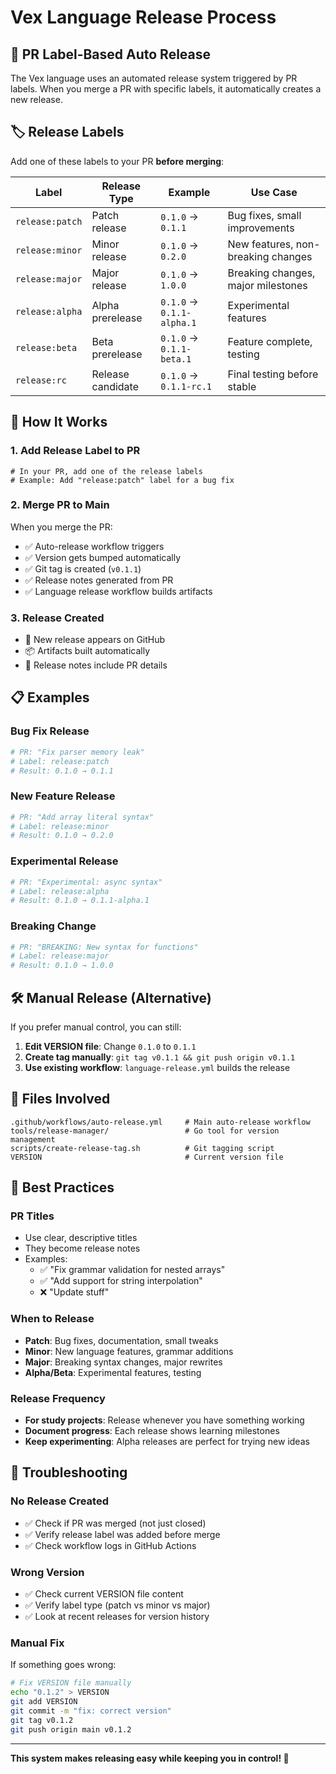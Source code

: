# Vex Language Release Process

## 🎯 PR Label-Based Auto Release

The Vex language uses an automated release system triggered by PR labels. When you merge a PR with specific labels, it automatically creates a new release.

## 🏷️ Release Labels

Add one of these labels to your PR **before merging**:

| Label | Release Type | Example | Use Case |
|-------|--------------|---------|----------|
| `release:patch` | Patch release | `0.1.0` → `0.1.1` | Bug fixes, small improvements |
| `release:minor` | Minor release | `0.1.0` → `0.2.0` | New features, non-breaking changes |
| `release:major` | Major release | `0.1.0` → `1.0.0` | Breaking changes, major milestones |
| `release:alpha` | Alpha prerelease | `0.1.0` → `0.1.1-alpha.1` | Experimental features |
| `release:beta` | Beta prerelease | `0.1.0` → `0.1.1-beta.1` | Feature complete, testing |
| `release:rc` | Release candidate | `0.1.0` → `0.1.1-rc.1` | Final testing before stable |

## 🔄 How It Works

### 1. Add Release Label to PR
```
# In your PR, add one of the release labels
# Example: Add "release:patch" label for a bug fix
```

### 2. Merge PR to Main
When you merge the PR:
- ✅ Auto-release workflow triggers
- ✅ Version gets bumped automatically  
- ✅ Git tag is created (`v0.1.1`)
- ✅ Release notes generated from PR
- ✅ Language release workflow builds artifacts

### 3. Release Created
- 🎉 New release appears on GitHub
- 📦 Artifacts built automatically
- 📝 Release notes include PR details

## 📋 Examples

### Bug Fix Release
```bash
# PR: "Fix parser memory leak"
# Label: release:patch
# Result: 0.1.0 → 0.1.1
```

### New Feature Release
```bash
# PR: "Add array literal syntax" 
# Label: release:minor
# Result: 0.1.0 → 0.2.0
```

### Experimental Release
```bash
# PR: "Experimental: async syntax"
# Label: release:alpha
# Result: 0.1.0 → 0.1.1-alpha.1
```

### Breaking Change
```bash
# PR: "BREAKING: New syntax for functions"
# Label: release:major  
# Result: 0.1.0 → 1.0.0
```

## 🛠️ Manual Release (Alternative)

If you prefer manual control, you can still:

1. **Edit VERSION file**: Change `0.1.0` to `0.1.1`
2. **Create tag manually**: `git tag v0.1.1 && git push origin v0.1.1`
3. **Use existing workflow**: `language-release.yml` builds the release

## 📁 Files Involved

```
.github/workflows/auto-release.yml     # Main auto-release workflow
tools/release-manager/                 # Go tool for version management
scripts/create-release-tag.sh          # Git tagging script
VERSION                                # Current version file
```

## 🎯 Best Practices

### PR Titles
- Use clear, descriptive titles
- They become release notes
- Examples:
  - ✅ "Fix grammar validation for nested arrays"
  - ✅ "Add support for string interpolation" 
  - ❌ "Update stuff"

### When to Release
- **Patch**: Bug fixes, documentation, small tweaks
- **Minor**: New language features, grammar additions
- **Major**: Breaking syntax changes, major rewrites
- **Alpha/Beta**: Experimental features, testing

### Release Frequency
- **For study projects**: Release whenever you have something working
- **Document progress**: Each release shows learning milestones
- **Keep experimenting**: Alpha releases are perfect for trying new ideas

## 🚨 Troubleshooting

### No Release Created
- ✅ Check if PR was merged (not just closed)
- ✅ Verify release label was added before merge
- ✅ Check workflow logs in GitHub Actions

### Wrong Version
- ✅ Check current VERSION file content
- ✅ Verify label type (patch vs minor vs major)
- ✅ Look at recent releases for version history

### Manual Fix
If something goes wrong:
```bash
# Fix VERSION file manually
echo "0.1.2" > VERSION
git add VERSION
git commit -m "fix: correct version"
git tag v0.1.2
git push origin main v0.1.2
```

---

**This system makes releasing easy while keeping you in control! 🚀**
